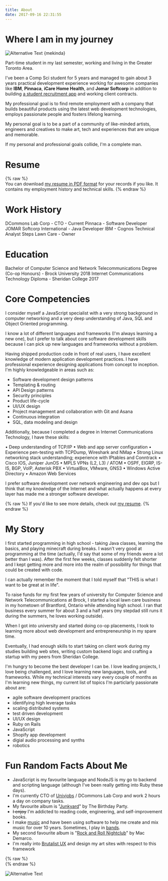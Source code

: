 ```yaml
---
title: About
date: 2017-09-16 22:31:55
---
```


# Where I am in my journey

![Alternative Text](/images/professional.JPG "Me") {mekinda}

Part-time student in my last semester, working and living in the Greater Toronto Area.

I've been a Comp Sci student for 5 years and managed to gain about 3 years practical development experience working for awesome companies like __IBM__, __Pinnaca__, __iCare Home Health__, and __Jomar Softcorp__ in addition to building [a student recruitment app](http://oakvillenews.org/univjobs-boosts-job-opportunities-ontario/) and working client contracts.

My professional goal is to find remote employment with a company that builds beautiful products using the latest web development technologies, employs passionate people and fosters lifelong learning.

My personal goal is to be a part of a community of like-minded artists, engineers and creatives to make art, tech and experiences that are unique and memorable.

If my personal and professional goals collide, I'm a complete man.

# Resume

{% raw %}
<br/>
You can download <a href="#" onclick="window.open('/files/khalil-stemmler-software-developer-resume.pdf'); return false;">my resume in PDF format</a> for your records if you like. It contains my employment history and technical skills.
{% endraw %}

# Work History
DCommons Lab Corp - CTO - Current
Pinnaca - Software Developer
JOMAR Softcorp International - Java Developer
IBM - Cognos Technical Analyst
Steps Lawn Care - Owner

# Education
Bachelor of Computer Science and Network Telecommunications Degree (Co-op Honours) - Brock University 2018
Internet Communications Technology Diploma - Sheridan College 2017

# Core Competencies

I consider myself a JavaScript specialist with a very strong background in computer networking and a very deep understanding of Java, SQL and Object Oriented programming.

I know a lot of different languages and frameworks (I'm always learning a new one), but I prefer to talk about core software development skills because I can pick up new languages and frameworks without a problem. 

Having shipped production code in front of real users, I have excellent knowledge of modern application development practices. I have professional experience designing applications from concept to inception. I'm highly knowledgeable in areas such as:

- Software development design patterns
- Templating & routing
- API Design patterns
- Security principles
- Product life-cycle
- UI/UX design
- Project management and collaboration with Git and Asana
- Continuous integration
- SQL, data modeling and design

Additionally, because I completed a degree in Internet Communications Technology, I have these skills:

• Deep understanding of TCP/IP
• Web and app server configuration
• Experience pen-testing with TCPDump, Wireshark and NMap
• Strong Linux networking stack understanding; experience with IPtables and Conntrack 
• Cisco IOS, Juniper JunOS
• MPLS VPNs (L2, L3) / ATOM
• OSPF, EIGRP, IS-IS, BGP, VoIP, Asterisk PBX
• VirtualBox, VMware, GNS3
• Windows Active Directory
• Amazon Web Services

I prefer software development over network engineering and dev ops but I think that my knowledge of the Internet and what actually happens at every layer has made me a stronger software developer.

{% raw %}
If you'd like to see more details, check out <a href="#" onclick="window.open('/files/khalil-stemmler-software-developer-resume-2018.pdf'); return false;">my resume</a>.
{% endraw %}

# My Story

I first started programming in high school - taking Java classes, learning the basics, and playing minecraft during breaks. I wasn't very good at programming at the time (actually, I'd say that some of my friends were a lot better than I was). After the first few weeks, classes suddenly felt shorter and I kept getting more and more into the realm of possibility for things that could be created with code. 

I can actually remember the moment that I told myself that "THIS is what I want to be great at in life".

To raise funds for my first few years of university for Computer Science and Network Telecommunications at Brock, I started a local lawn care business in my hometown of Brantford, Ontario while attending high school. I ran that business every summer for about 3 and a half years (my stepdad still runs it during the summers, he loves working outside).

When I got into university and started doing co-op placements, I took to learning more about web development and entrepreneurship in my spare time.

Eventually, I had enough skills to start taking on client work during my studies building web sites, writing custom backend logic and crafting a startup with my peers from Sheridan College.

I'm hungry to become the best developer I can be. I love leading projects, I love being challenged, and I love learning new languages, tools, and frameworks. While my technical interests vary every couple of months as I'm learning new things, my current list of topics I'm particlarly passionate about are:

- agile software development practices
- identifying high leverage tasks
- scaling distributed systems
- test driven development
- UI/UX design
- Ruby on Rails
- JavaScript
- Shopify app development
- digial audio processing and synths
- robotics

# Fun Random Facts About Me

- JavaScript is my favourite language and NodeJS is my go to backend and scripting language (although I've been really getting into Ruby these days).
- I'm currently CTO of [Univjobs](https://univjobs.ca) / DCommons Lab Corp and work 2 hours a day on company tasks.
- My favourite album is "[Junkyard](https://youtu.be/Q88nEF9cbbk)" by The Birthday Party.
- ~~I enjoy~~ I'm addicted to reading code, engineering, and self-improvement books.
- I make [music](/music) and have been using software to help me create and mix music for over 10 years. Sometimes, I play in [bands](https://debutante-band.bandcamp.com/releases).
- My second favourite album is "[Rock and Roll Nightclub](https://www.youtube.com/watch?v=JoiMqsp8xSo)" by Mac Demarco.
- I'm really into [Brutalist UX](https://www.uxbrutalism.com/) and design my art sites with respect to this framework

{% raw %}
<br/>
{% endraw %}

![Alternative Text](/images/coding.png "Me, coding")
